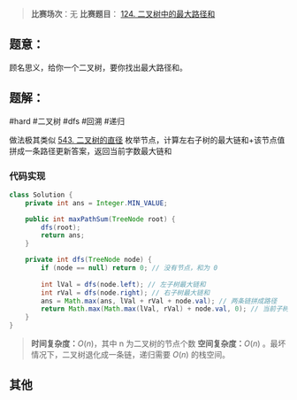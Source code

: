 > **比赛场次**：无
> **比赛题目**： [124. 二叉树中的最大路径和](https://leetcode.cn/problems/binary-tree-maximum-path-sum/) 

## 题意：
顾名思义，给你一个二叉树，要你找出最大路径和。
## 题解：
#hard #二叉树 #dfs #回溯 #递归 

做法极其类似 [543. 二叉树的直径](https://leetcode.cn/problems/diameter-of-binary-tree/) 
枚举节点，计算左右子树的最大链和+该节点值拼成一条路径更新答案，返回当前字数最大链和

### 代码实现
```java
class Solution {
    private int ans = Integer.MIN_VALUE;

    public int maxPathSum(TreeNode root) {
        dfs(root);
        return ans;
    }

    private int dfs(TreeNode node) {
        if (node == null) return 0; // 没有节点，和为 0
        
        int lVal = dfs(node.left); // 左子树最大链和
        int rVal = dfs(node.right); // 右子树最大链和
        ans = Math.max(ans, lVal + rVal + node.val); // 两条链拼成路径
        return Math.max(Math.max(lVal, rVal) + node.val, 0); // 当前子树最大链和（注意这里和 0 取最大值了）
    }
}
```

> **时间复杂度：**$O(n)$，其中 n 为二叉树的节点个数
> **空间复杂度：**$O(n)$ 。最坏情况下，二叉树退化成一条链，递归需要 $O(n)$ 的栈空间。
## 其他
